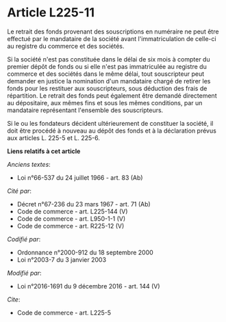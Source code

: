 # Article L225-11

Le retrait des fonds provenant des souscriptions en numéraire ne peut être effectué par le mandataire de la société avant
l'immatriculation de celle-ci au registre du commerce et des sociétés. 

Si la société n'est pas constituée dans le délai de six mois à compter du premier dépôt de fonds ou si elle n'est pas
immatriculée au registre du commerce et des sociétés dans le même délai, tout souscripteur peut demander en justice la
nomination d'un mandataire chargé de retirer les fonds pour les restituer aux souscripteurs, sous déduction des frais de
répartition. Le retrait des fonds peut également être demandé directement au dépositaire, aux mêmes fins et sous les mêmes
conditions, par un mandataire représentant l'ensemble des souscripteurs.

Si le ou les fondateurs décident ultérieurement de constituer la société, il doit être procédé à nouveau au dépôt des fonds
et à la déclaration prévus aux articles L. 225-5 et L. 225-6.

**Liens relatifs à cet article**

_Anciens textes_:

  - Loi n°66-537 du 24 juillet 1966 - art. 83 (Ab)

_Cité par_:

  - Décret n°67-236 du 23 mars 1967 - art. 71 (Ab)
  - Code de commerce - art. L225-144 (V)
  - Code de commerce - art. L950-1-1 (V)
  - Code de commerce - art. R225-12 (V)

_Codifié par_:

  - Ordonnance n°2000-912 du 18 septembre 2000
  - Loi n°2003-7 du 3 janvier 2003

_Modifié par_:

  - Loi n°2016-1691 du 9 décembre 2016 - art. 144 (V)

_Cite_:

  - Code de commerce - art. L225-5
